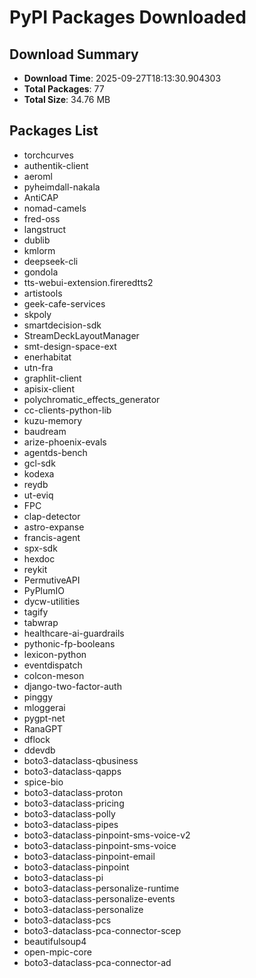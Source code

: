 # PyPI Packages Downloaded

## Download Summary
- **Download Time**: 2025-09-27T18:13:30.904303
- **Total Packages**: 77
- **Total Size**: 34.76 MB

## Packages List
- torchcurves
- authentik-client
- aeroml
- pyheimdall-nakala
- AntiCAP
- nomad-camels
- fred-oss
- langstruct
- dublib
- kmlorm
- deepseek-cli
- gondola
- tts-webui-extension.fireredtts2
- artistools
- geek-cafe-services
- skpoly
- smartdecision-sdk
- StreamDeckLayoutManager
- smt-design-space-ext
- enerhabitat
- utn-fra
- graphlit-client
- apisix-client
- polychromatic_effects_generator
- cc-clients-python-lib
- kuzu-memory
- baudream
- arize-phoenix-evals
- agentds-bench
- gcl-sdk
- kodexa
- reydb
- ut-eviq
- FPC
- clap-detector
- astro-expanse
- francis-agent
- spx-sdk
- hexdoc
- reykit
- PermutiveAPI
- PyPlumIO
- dycw-utilities
- tagify
- tabwrap
- healthcare-ai-guardrails
- pythonic-fp-booleans
- lexicon-python
- eventdispatch
- colcon-meson
- django-two-factor-auth
- pinggy
- mloggerai
- pygpt-net
- RanaGPT
- dflock
- ddevdb
- boto3-dataclass-qbusiness
- boto3-dataclass-qapps
- spice-bio
- boto3-dataclass-proton
- boto3-dataclass-pricing
- boto3-dataclass-polly
- boto3-dataclass-pipes
- boto3-dataclass-pinpoint-sms-voice-v2
- boto3-dataclass-pinpoint-sms-voice
- boto3-dataclass-pinpoint-email
- boto3-dataclass-pinpoint
- boto3-dataclass-pi
- boto3-dataclass-personalize-runtime
- boto3-dataclass-personalize-events
- boto3-dataclass-personalize
- boto3-dataclass-pcs
- boto3-dataclass-pca-connector-scep
- beautifulsoup4
- open-mpic-core
- boto3-dataclass-pca-connector-ad
